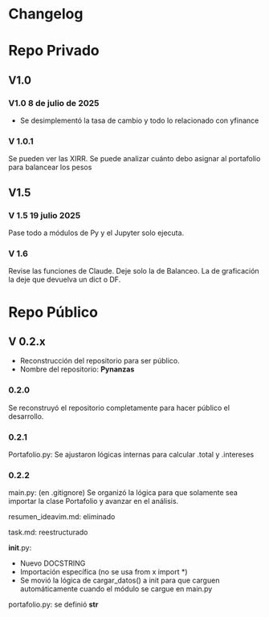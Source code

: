 # Changelog

# Repo Privado

## V1.0

### V1.0 8 de julio de 2025

- Se desimplementó la tasa de cambio y todo lo relacionado con yfinance

### V 1.0.1

Se pueden ver las XIRR.
Se puede analizar cuánto debo asignar al portafolio para balancear los pesos

## V1.5

### V 1.5 19 julio 2025

Pase todo a módulos de Py y el Jupyter solo ejecuta.

### V 1.6

Revise las funciones de Claude. Deje solo la de Balanceo. La de graficación la
deje que devuelva un dict o DF.

# Repo Público

## V 0.2.x

- Reconstrucción del repositorio para ser público.
- Nombre del repositorio: **Pynanzas**

### 0.2.0

Se reconstruyó el repositorio completamente para hacer público el desarrollo.

### 0.2.1

Portafolio.py: Se ajustaron lógicas internas para calcular .total y .intereses

### 0.2.2

main.py: (en .gitignore) Se organizó la lógica para que solamente sea importar la clase Portafolio y avanzar en el análisis.

resumen_ideavim.md: eliminado

task.md: reestructurado

**init**.py:

- Nuevo DOCSTRING
- Importación específica (no se usa from x import \*)
- Se movió la lógica de cargar_datos() a init para que carguen automáticamente cuando el módulo se cargue en main.py

portafolio.py: se definió **str**
